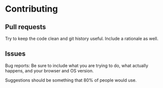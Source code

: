 Contributing
============

Pull requests
-------------

Try to keep the code clean and git history useful. Include a rationale as well.


Issues
------

Bug reports: Be sure to include what you are trying to do, what actually happens, and your browser and OS version.

Suggestions should be something that 80% of people would use.
